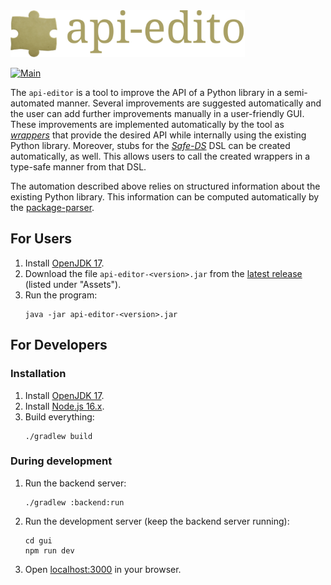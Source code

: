 <img src="img/logo_with_text.svg" alt="logo" height="75">

[![Main](https://github.com/lars-reimann/api-editor/actions/workflows/main.yml/badge.svg)](https://github.com/lars-reimann/api-editor/actions/workflows/main.yml)

The `api-editor` is a tool to improve the API of a Python library in a semi-automated manner. Several improvements are suggested automatically and the user can add further improvements manually in a user-friendly GUI. These improvements are implemented automatically by the tool as [_wrappers_][adapter-pattern] that provide the desired API while internally using the existing Python library. Moreover, stubs for the [_Safe-DS_][safe-ds] DSL can be created automatically, as well. This allows users to call the created wrappers in a type-safe manner from that DSL.

The automation described above relies on structured information about the existing Python library. This information can be computed automatically by the [package-parser][package-parser].

## For Users

1. Install [OpenJDK 17](https://adoptium.net/).
2. Download the file `api-editor-<version>.jar` from the [latest release](https://github.com/lars-reimann/api-editor/releases/latest) (listed under "Assets").
3. Run the program:
    ```shell
    java -jar api-editor-<version>.jar
    ```

## For Developers

### Installation

1. Install [OpenJDK 17](https://adoptium.net/).
2. Install [Node.js 16.x](https://nodejs.org/en/).
3. Build everything:
    ```shell
    ./gradlew build
    ```

### During development

1. Run the backend server:
    ```shell
    ./gradlew :backend:run
    ```
2. Run the development server (keep the backend server running):
    ```shell
    cd gui
    npm run dev
    ```
3. Open [localhost:3000](http://localhost:3000) in your browser.

[package-parser]: ./package-parser

[safe-ds]: https://github.com/lars-reimann/safe-data-science
[adapter-pattern]: https://en.wikipedia.org/wiki/Adapter_pattern
